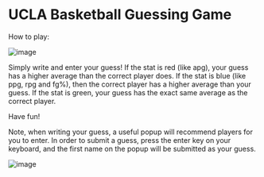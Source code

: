 # UCLA Basketball Guessing Game

How to play:

![image](https://user-images.githubusercontent.com/49845822/232279279-0d047f07-1f56-4f42-af7b-3f1e01c4f99d.png)

Simply write and enter your guess! If the stat is red (like apg), your guess has a higher average than the correct player does. 
If the stat is blue (like ppg, rpg and fg%), then the correct player has a higher average than your guess. If the stat is green,
your guess has the exact same average as the correct player.

Have fun!

Note, when writing your guess, a useful popup will recommend players for you to enter. In order to submit a guess, press the enter key on your keyboard, and the first name on the popup will be submitted as your guess.

![image](https://user-images.githubusercontent.com/49845822/232279833-e6bcf1cc-f02a-4765-9c74-e68931b1d6a6.png)
